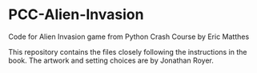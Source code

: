 # PCC-Alien-Invasion
Code for Alien Invasion game from Python Crash Course by Eric Matthes 

This repository contains the files closely following the instructions in the book.  The artwork and setting choices are by Jonathan Royer.  
